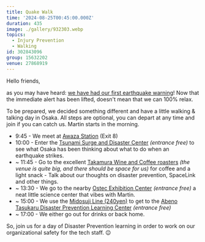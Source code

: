 ```yaml
---
title: Quake Walk
time: '2024-08-25T00:45:00.000Z'
duration: 435
image: ./gallery/932303.webp
topics:
  - Injury Prevention
  - Walking
id: 302843096
group: 15632202
venue: 27868919
---
```


Hello friends,

as you may have heard: [we have had our first earthquake warning](https://asia.nikkei.com/Economy/Natural-disasters/Japan-s-Nankai-Trough-earthquake-advisory-5-things-to-know)! Now that the immediate alert has been lifted, doesn't mean that we can 100% relax.

To be prepared, we decided something different and have a little walking & talking day in Osaka. All steps are optional, you can depart at any time and join if you can catch us. Martin starts in the morning.

* 9:45 - We meet at [Awaza Station](https://maps.app.goo.gl/pfmw4TvgJGcsTF128) (Exit 8)
* 10:00 - Enter the [Tsunami Surge and Disaster Center](https://maps.app.goo.gl/aBuZsbPqyrS1CWax7) *(entrance free)* to see what Osaka has been thinking about what to do when an earthquake strikes.
* \~ 11:45 - Go to the excellent [Takamura Wine and Coffee roasters](https://maps.app.goo.gl/2y76nmgYJbXd3oNb6) *(the venue is quite big, and there should be space for us)* for coffee and a light snack - Talk about our thoughts on disaster prevention, SpaceLink and other things.
* \~ 13:30 - We go to the nearby [Ostec Exhibition Center](https://maps.app.goo.gl/teXvcG9Sd2LRWnMn6) *(entrance free)* a neat little science center that vibes with Martin.
* \~ 15:00 - We use the [Midosuji Line (240yen)](https://maps.app.goo.gl/L4ngbLPiZMWj4ZPGA) to get to the [Abeno Tasukaru Disaster Prevention Learning Center](https://maps.app.goo.gl/zi9bFeoZyzS4GZxm9) *(entrance free)*
* \~ 17:00 - We either go out for drinks or back home.

So, join us for a day of Disaster Prevention learning in order to work on our organizational safety for the tech staff. 😉
